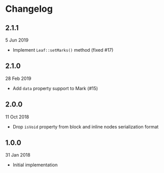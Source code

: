 # Changelog

## 2.1.1

5 Jun 2019

- Implement `Leaf::setMarks()` method (fixed #17)

## 2.1.0

28 Feb 2019

- Add `data` property support to Mark (#15)

## 2.0.0

11 Oct 2018

- Drop `isVoid` property from block and inline nodes serialization format

## 1.0.0 

31 Jan 2018

- Initial implementation

